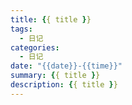 ```yaml
---
title: {{ title }}
tags:
  - 日记
categories:
  - 日记
date: "{{date}}-{{time}}"
summary: {{ title }}
description: {{ title }}
---
```

